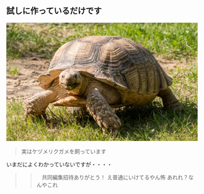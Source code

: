 ## 試しに作っているだけです
![](2021-11-19-09-16-39.png)
> 実はケヅメリクガメを飼っています

いまだによくわかっていないですが・・・・
>>　共同編集招待ありがとう！
え普通にいけてるやん怖
あれれ？なんやこれ